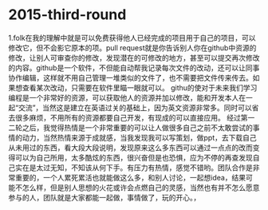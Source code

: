 # 2015-third-round
1.folk在我的理解中就是可以免费获得他人已经完成的项目用于自己的项目，可以修改它，但不会影它原本的项。pull request就是你告诉别人你在github中资源的修改，让别人可审查你的修改，发现潜在的可修改的地方，甚至可以提交再次修改的内容。github是一个软件，不但能自动帮我记录每次文件的改动，还可以让同事协作编辑，这样就不用自己管理一堆类似的文件了，也不需要把文件传来传去。如果想查看某次改动，只需要在软件里瞄一眼就可以。
githu的使对于未来我们学习编程是一个非常好的资源，可以获取他人的资源并加以修改，能和开发本人在一起“交流”，当然这是建立在英语过关的基础上，因为英文资源非常多。同时可以省去很多麻烦，不用所有的资源都要自己开发，有现成的可以直接应用。
经过第一二轮之后，我觉得热情是一个非常重要的可以让人做很多自己之前不太敢尝试的事情的动力，当然热情来源于成就感，当我发现我可以写策划，做ppt，去下载自己从未用过的东西，看大段大段说明，发现原来这么多东西可以通过一点点的改而变得可以为自己所用，太多酷炫的东西，很兴奋但是也恐惧，应为不停的再查发现自己实在是太过无知，不知该从何下手。有压力有热情，感觉不错哟。团队合作是非常重要的，一个人累死累活也就能做这么多，和别人讨论，一起想idea，结果可能不怎么样，但是别人思想的火花或许会点燃自己的灵感，当然也有并不怎么愿意参与的人，团队就是大家都能一起做，事情做了，玩的开心。，
